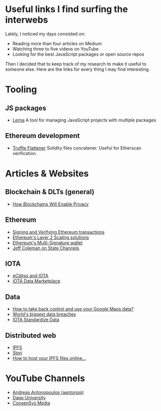 # Useful links I find surfing the interwebs

Lately, I noticed my days consisted on:
- Reading more than four articles on Medium 
- Watching three to five videos on YouTube
- Looking for the best JavaScript packages or open source repos

Then I decided that to keep track of my research to make it useful to someone else. Here are the links for every thing I may find interesting.

# Tooling

## JS packages

- [Lerna](https://lernajs.io/) A tool for managing JavaScript projects with multiple packages

## Ethereum development

- [Truffle Flattener](https://github.com/nomiclabs/truffle-flattener) Solidity files concatener. Useful for Etherscan verification.

# Articles & Websites

## Blockchain & DLTs (general)
- [How Blockchains Will Enable Privacy](https://towardsdatascience.com/how-blockchains-will-enable-privacy-1522a846bf65) 

## Ethereum
- [Signing and Verifying Ethereum transactions](https://dzone.com/articles/signing-and-verifying-ethereum-signatures)
- [Ethereum's Layer 2 Scaling solutions](https://medium.com/l4-media/making-sense-of-ethereums-layer-2-scaling-solutions-state-channels-plasma-and-truebit-22cb40dcc2f4)
- [Ethereum's Multi-Signature wallet](https://medium.com/hellogold/ethereum-multi-signature-wallets-77ab926ab63b)
- [Jeff Coleman on State Channels](https://www.jeffcoleman.ca/state-channels/)

## IOTA
- [eCl@ss and IOTA](https://eclass.iota.org/)
- [IOTA Data Marketplace](https://data.iota.org)


## Data
- [How to take back control and use your Google Maps data?](https://medium.com/alex-attia-blog/how-to-take-back-control-and-use-your-google-maps-data-683fb5d4043e)
- [World's biggest data breaches](https://informationisbeautiful.net/visualizations/worlds-biggest-data-breaches-hacks/)
- [IOTA Standardize Data](https://blog.iota.org/ecl-ss-and-the-iota-foundation-announce-partnership-to-standardize-internet-of-things-payments-and-db200189050f)

## Distributed web
- [IPFS](https://ipfs.io/)
- [Storj](https://storj.io/)
- [How to host your IPFS files online...](https://medium.com/ethereum-developers/how-to-host-your-ipfs-files-online-forever-f0c56b9b5398)

# YouTube Channels
- [Andreas Antonopoulos (aantonop)](https://www.youtube.com/channel/UCJWCJCWOxBYSi5DhCieLOLQ)
- [Dapp University](https://www.youtube.com/channel/UCY0xL8V6NzzFcwzHCgB8orQ) 
- [ConsenSys Media](https://www.youtube.com/channel/UCBeLEwM-yhIKuIxHTx0VzdQ)
